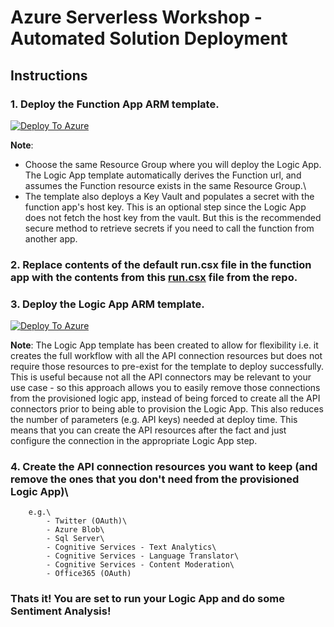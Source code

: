 # Azure Serverless Workshop - Automated Solution Deployment
## Instructions


### 1. Deploy the Function App ARM template. ###

[![Deploy To Azure](https://aka.ms/deploytoazurebutton)](https://portal.azure.com/#create/Microsoft.Template/uri/https%3A%2F%2Fraw.githubusercontent.com%2FMicrosoft-USEduAzure%2Fworkshops%2Fmaster%2Fserverless%2Fdeploy%2Ffunction-http-trigger%2Fazuredeploy.json)

**Note**: 
- Choose the same Resource Group where you will deploy the Logic App. The Logic App template automatically derives the Function url, and assumes the Function resource exists in the same Resource Group.\
- The template also deploys a Key Vault and populates a secret with the function app's host key. This is an optional step since the Logic App does not fetch the host key from the vault. But this is the recommended secure method to retrieve secrets if you need to call the function from another app.
  
### 2. Replace contents of the default **run.csx** file in the function app with the contents from this [**run.csx**](https://raw.githubusercontent.com/Microsoft-USEduAzure/workshops/master/serverless/deploy/function-http-trigger/run.csx) file from the repo. ###


### 3. Deploy the Logic App ARM template. ###

[![Deploy To Azure](https://aka.ms/deploytoazurebutton)](https://portal.azure.com/#create/Microsoft.Template/uri/https%3A%2F%2Fraw.githubusercontent.com%2FMicrosoft-USEduAzure%2Fworkshops%2Fmaster%2Fserverless%2Fdeploy%2Fazuredeploy-logicApp-SentimentAnalysis.json)

**Note**: 
The Logic App template has been created to allow for flexibility i.e. it creates the full workflow with all the API connection resources but does not require those resources to pre-exist for the template to deploy successfully. This is useful because not all the API connectors may be relevant to your use case - so this approach allows you to easily remove those connections from the provisioned logic app, instead of being forced to create all the API connectors prior to being able to provision the Logic App. This also reduces the number of parameters (e.g. API keys) needed at deploy time. This means that you can create the API resources after the fact and just configure the connection in the appropriate Logic App step.

### 4. Create the API connection resources you want to keep (and remove the ones that you don't need from the provisioned Logic App)\ ###
        e.g.\
            - Twitter (OAuth)\
            - Azure Blob\
            - Sql Server\
            - Cognitive Services - Text Analytics\
            - Cognitive Services - Language Translator\
            - Cognitive Services - Content Moderation\
            - Office365 (OAuth)

### **Thats it! You are set to run your Logic App and do some Sentiment Analysis!** ###